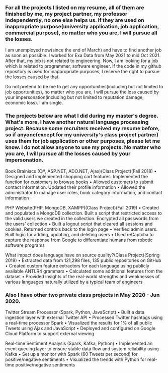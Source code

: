 ### For all the projects I listed on my resume, all of them are finished by me, my project partner, my professor independently, no one else helps us. If they are used on inappropriate purpose(university application, job application, commercial purpose), no matter who you are, I will pursue all the losses.

I am unemployed now(since the end of March) and have to find another job as soon as possible. I worked for Exa Data from May 2021 to mid Oct 2021. After that, my job is not related to engineering. Now, I am looking for a job which is related to programmer, software engineer.
If the code in my github repository is used for inappropriate purposes, I reserve the right to pursue the losses caused by that.

Do not pretend to be me to get any opportunities(including but not limited to job opportunities), no matter who you are, I will pursue the loss caused by your impersonation(including but not limited to reputation damage, economic loss). I am single.




### The projects below are what I did during my master's degree. What's more, I have another natural language processing project. Because some recruiters received my resume before, so if anyone(except for my university's class project partner) uses them for job application or other purposes, please let me know. I do not allow anyone to use my projects. No matter who you are, I will pursue all the losses caused by your impersonation.
Book Brainiacs (C#, ASP.NET, ADO.NET, Ajax)(Class Project)(Fall 2018)
•	Designed and implemented shopping cart features. Implemented the function for customers to browse books
•	Allowed customers to submit contact information. Updated their profile information
•	Allowed the administrator to manage user roles, book category information, and contact information

PHP Website(PHP, MongoDB, XAMPP)(Class Project)(Fall 2019)
•	Created and populated a MongoDB collection. Built a script that restricted access to the valid users we created in the collection. Encrypted all passwords from the users' collection
•	Built a logout script that cleared all sessions and cookies. Returned controls back to the login page
•	Verified admin users. Built logic for adding, updating, and deleting users
•	Used reCaptcha to capture the response from Google to differentiate humans from robotic software programs

What impact does language have on source quality?(Class Project)(Spring 2019)
•	Extracted data from 121,298 files, 135 public repositories on GitHub
•	Created custom feature extractors for each language using publicly available ANTLR4 grammars
•	Calculated some additional features from the dataset
•	Provided insights of the real-world strengths and weaknesses of various languages naturally utilized by a typical team of engineers

### Also I have other two private class projects in May 2020 - Jun 2020.
Twitter Stream Processor (Spark, Python, JavaScript)
•	Built a data ingestion layer with external Twitter API
•	Processed Twitter hashtags using a real-time processor Spark
•	Visualized the results for 1% of all public Tweets using Ajax and JavaScript
•	Deployed and configured on Google Cloud Platform to support external viewing

Real-time Sentiment Analysis (Spark, Kafka, Python)	
•	Implemented an event queuing layer to ensure stable data flow and system reliability using Kafka
•	Set up a monitor with Spark (60 Tweets per second) for positive/negative sentiments
•	Visualized the trends with Python for real-time positive/negative sentiments



